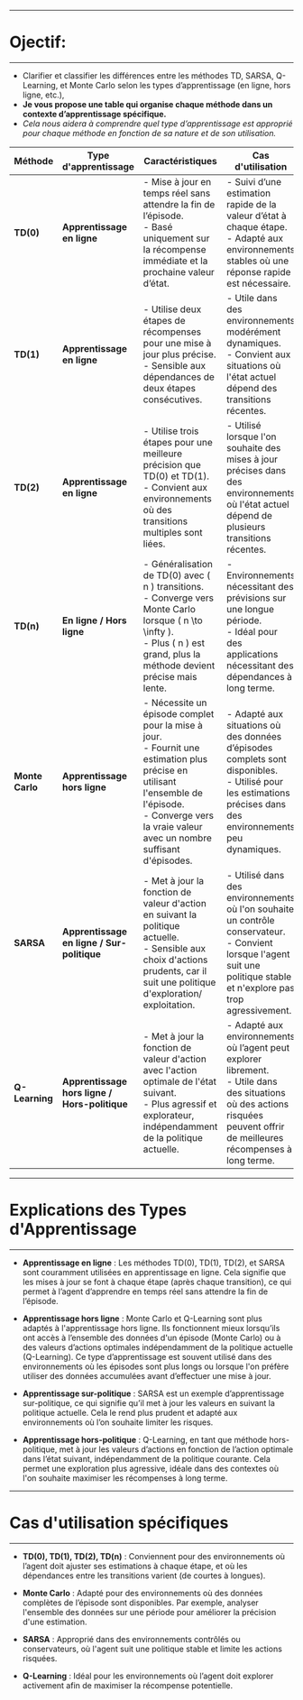 ----------------
# Ojectif: 
----------------

- Clarifier et classifier les différences entre les méthodes TD, SARSA, Q-Learning, et Monte Carlo selon les types d’apprentissage
(en ligne, hors ligne, etc.), 
- **Je vous propose une table qui organise chaque méthode dans un contexte d’apprentissage spécifique.** 
- *Cela nous aidera à comprendre quel type d’apprentissage est approprié pour chaque méthode en fonction de sa nature et de son utilisation.*

| Méthode         | Type d'apprentissage       | Caractéristiques                                          | Cas d'utilisation                                         |
|-----------------|----------------------------|-----------------------------------------------------------|-----------------------------------------------------------|
| **TD(0)**       | **Apprentissage en ligne** | - Mise à jour en temps réel sans attendre la fin de l’épisode.<br>- Basé uniquement sur la récompense immédiate et la prochaine valeur d’état. | - Suivi d’une estimation rapide de la valeur d’état à chaque étape.<br>- Adapté aux environnements stables où une réponse rapide est nécessaire. |
| **TD(1)**       | **Apprentissage en ligne** | - Utilise deux étapes de récompenses pour une mise à jour plus précise.<br>- Sensible aux dépendances de deux étapes consécutives. | - Utile dans des environnements modérément dynamiques.<br>- Convient aux situations où l'état actuel dépend des transitions récentes. |
| **TD(2)**       | **Apprentissage en ligne** | - Utilise trois étapes pour une meilleure précision que TD(0) et TD(1).<br>- Convient aux environnements où des transitions multiples sont liées. | - Utilisé lorsque l'on souhaite des mises à jour précises dans des environnements où l'état actuel dépend de plusieurs transitions récentes. |
| **TD(n)**       | **En ligne / Hors ligne**  | - Généralisation de TD(0) avec \( n \) transitions.<br>- Converge vers Monte Carlo lorsque \( n \to \infty \).<br>- Plus \( n \) est grand, plus la méthode devient précise mais lente. | - Environnements nécessitant des prévisions sur une longue période.<br>- Idéal pour des applications nécessitant des dépendances à long terme. |
| **Monte Carlo** | **Apprentissage hors ligne** | - Nécessite un épisode complet pour la mise à jour.<br>- Fournit une estimation plus précise en utilisant l'ensemble de l'épisode.<br>- Converge vers la vraie valeur avec un nombre suffisant d'épisodes. | - Adapté aux situations où des données d’épisodes complets sont disponibles.<br>- Utilisé pour les estimations précises dans des environnements peu dynamiques. |
| **SARSA**       | **Apprentissage en ligne / Sur-politique** | - Met à jour la fonction de valeur d'action en suivant la politique actuelle.<br>- Sensible aux choix d'actions prudents, car il suit une politique d'exploration/ exploitation. | - Utilisé dans des environnements où l'on souhaite un contrôle conservateur.<br>- Convient lorsque l'agent suit une politique stable et n'explore pas trop agressivement. |
| **Q-Learning**  | **Apprentissage hors ligne / Hors-politique** | - Met à jour la fonction de valeur d'action avec l'action optimale de l'état suivant.<br>- Plus agressif et explorateur, indépendamment de la politique actuelle. | - Adapté aux environnements où l’agent peut explorer librement.<br>- Utile dans des situations où des actions risquées peuvent offrir de meilleures récompenses à long terme. |

-----
# Explications des Types d'Apprentissage
-----

- **Apprentissage en ligne** : Les méthodes TD(0), TD(1), TD(2), et SARSA sont couramment utilisées en apprentissage en ligne. Cela signifie que les mises à jour se font à chaque étape (après chaque transition), ce qui permet à l’agent d’apprendre en temps réel sans attendre la fin de l’épisode.

- **Apprentissage hors ligne** : Monte Carlo et Q-Learning sont plus adaptés à l'apprentissage hors ligne. Ils fonctionnent mieux lorsqu’ils ont accès à l’ensemble des données d'un épisode (Monte Carlo) ou à des valeurs d’actions optimales indépendamment de la politique actuelle (Q-Learning). Ce type d’apprentissage est souvent utilisé dans des environnements où les épisodes sont plus longs ou lorsque l'on préfère utiliser des données accumulées avant d’effectuer une mise à jour.

- **Apprentissage sur-politique** : SARSA est un exemple d’apprentissage sur-politique, ce qui signifie qu’il met à jour les valeurs en suivant la politique actuelle. Cela le rend plus prudent et adapté aux environnements où l’on souhaite limiter les risques.

- **Apprentissage hors-politique** : Q-Learning, en tant que méthode hors-politique, met à jour les valeurs d’actions en fonction de l’action optimale dans l’état suivant, indépendamment de la politique courante. Cela permet une exploration plus agressive, idéale dans des contextes où l'on souhaite maximiser les récompenses à long terme.

-----
# Cas d'utilisation spécifiques
-----

- **TD(0), TD(1), TD(2), TD(n)** : Conviennent pour des environnements où l’agent doit ajuster ses estimations à chaque étape, et où les dépendances entre les transitions varient (de courtes à longues).
  
- **Monte Carlo** : Adapté pour des environnements où des données complètes de l’épisode sont disponibles. Par exemple, analyser l'ensemble des données sur une période pour améliorer la précision d'une estimation.

- **SARSA** : Approprié dans des environnements contrôlés ou conservateurs, où l'agent suit une politique stable et limite les actions risquées.

- **Q-Learning** : Idéal pour les environnements où l’agent doit explorer activement afin de maximiser la récompense potentielle.
